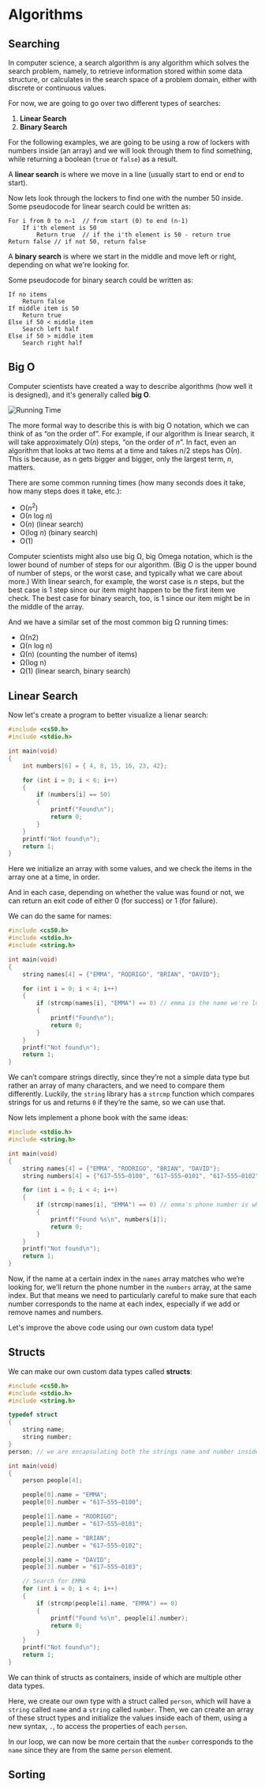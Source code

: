 # Algorithms

## Searching  

In computer science, a search algorithm is any algorithm which solves the search problem, namely, to retrieve information stored within some data structure, or calculates in the search space of a problem domain, either with discrete or continuous values.  

For now, we are going to go over two different types of searches:  

1. **Linear Search**  
2. **Binary Search**  

For the following examples, we are going to be using a row of lockers with numbers inside (an array) and we will look through them to find something, while returning a boolean (`true` or `false`) as a result.

A **linear search** is where we move in a line (usually start to end or end to start).  

Now lets look through the lockers to find one with the number 50 inside.  Some pseudocode for linear search could be written as:  

```
For i from 0 to n–1  // from start (0) to end (n-1)
    If i'th element is 50
        Return true  // if the i'th element is 50 - return true
Return false // if not 50, return false
```
A **binary search** is where we start in the middle and move left or right, depending on what we're looking for.  

Some pseudocode for binary search could be written as:  

```
If no items
    Return false
If middle item is 50
    Return true
Else if 50 < middle item
    Search left half
Else if 50 > middle item
    Search right half
```

## Big O  

Computer scientists have created a way to describe algorithms (how well it is designed), and it's generally called **big O**.  

![Running Time](https://nicklyss.com/wp-content/uploads/2020/05/running_time.png)  

The more formal way to describe this is with big O notation, which we can think of as “on the order of”. For example, if our algorithm is linear search, it will take approximately O(*n*) steps, “on the order of *n*”. In fact, even an algorithm that looks at two items at a time and takes *n*/2 steps has O(*n*). This is because, as n gets bigger and bigger, only the largest term, *n*, matters.  

There are some common running times (how many seconds does it take, how many steps does it take, etc.):  

* O(*n*<sup>2</sup>)
* O(*n* log *n*)
* O(*n*) (linear search)
* O(log *n*) (binary search)
* O(1)  

Computer scientists might also use big Ω, big Omega notation, which is the lower bound of number of steps for our algorithm. (Big *O* is the upper bound of number of steps, or the worst case, and typically what we care about more.) With linear search, for example, the worst case is *n* steps, but the best case is 1 step since our item might happen to be the first item we check. The best case for binary search, too, is 1 since our item might be in the middle of the array.  

And we have a similar set of the most common big Ω running times:

* Ω(n2)
* Ω(n log n)
* Ω(n) (counting the number of items)
* Ω(log n)
* Ω(1) (linear search, binary search)  

## Linear Search  

Now let's create a program to better visualize a lienar search:  

``` c
#include <cs50.h>
#include <stdio.h>

int main(void)
{
	int numbers[6] = { 4, 8, 15, 16, 23, 42};

	for (int i = 0; i < 6; i++)
	{
		if (numbers[i] == 50)
		{
			printf("Found\n");
			return 0;
		}
	}
	printf("Not found\n");
	return 1;
}
```
Here we initialize an array with some values, and we check the items in the array one at a time, in order.  

And in each case, depending on whether the value was found or not, we can return an exit code of either 0 (for success) or 1 (for failure).  

We can do the same for names:  

``` c
#include <cs50.h>
#include <stdio.h>
#include <string.h>

int main(void)
{
    string names[4] = {"EMMA", "RODRIGO", "BRIAN", "DAVID"}; 

    for (int i = 0; i < 4; i++)
    {
        if (strcmp(names[i], "EMMA") == 0) // emma is the name we're looking for. note the use of strcmp
        {
            printf("Found\n");
            return 0;
        }
    }
    printf("Not found\n");
    return 1;
}
```

We can’t compare strings directly, since they’re not a simple data type but rather an array of many characters, and we need to compare them differently. Luckily, the `string` library has a `strcmp` function which compares strings for us and returns `0` if they’re the same, so we can use that.  

Now lets implement a phone book with the same ideas:  

``` c
#include <stdio.h>
#include <string.h>

int main(void)
{
    string names[4] = {"EMMA", "RODRIGO", "BRIAN", "DAVID"};
    string numbers[4] = {"617–555–0100", "617–555–0101", "617–555–0102", "617–555–0103"};

    for (int i = 0; i < 4; i++)
    {
        if (strcmp(names[i], "EMMA") == 0) // emma's phone number is what we're looking for
        {
            printf("Found %s\n", numbers[i]);
            return 0;
        }
    }
    printf("Not found\n");
    return 1;
}
```  
Now, if the name at a certain index in the `names` array matches who we’re looking for, we’ll return the phone number in the `numbers` array, at the same index. But that means we need to particularly careful to make sure that each number corresponds to the name at each index, especially if we add or remove names and numbers.

Let's improve the above code using our own custom data type!  

## Structs  

We can make our own custom data types called **structs**: 

``` c
#include <cs50.h>
#include <stdio.h>
#include <string.h>

typedef struct
{
    string name;
    string number;
}
person; // we are encapsulating both the strings name and number inside our struct "person"

int main(void)
{
    person people[4];

    people[0].name = "EMMA";
    people[0].number = "617–555–0100";

    people[1].name = "RODRIGO";
    people[1].number = "617–555–0101";

    people[2].name = "BRIAN";
    people[2].number = "617–555–0102";

    people[3].name = "DAVID";
    people[3].number = "617–555–0103";

    // Search for EMMA
    for (int i = 0; i < 4; i++)
    {
        if (strcmp(people[i].name, "EMMA") == 0)
        {
            printf("Found %s\n", people[i].number);
            return 0;
        }
    }
    printf("Not found\n");
    return 1;
}
``` 
We can think of structs as containers, inside of which are multiple other data types.  

Here, we create our own type with a struct called `person`, which will have a `string` called `name` and a `string` called `number`. Then, we can create an array of these struct types and initialize the values inside each of them, using a new syntax, `.`, to access the properties of each `person`.  

In our loop, we can now be more certain that the `number` corresponds to the `name` since they are from the same `person` element.  

## Sorting  

